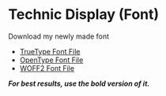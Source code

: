 # Technic Display (Font)
Download my newly made font
- [TrueType Font File](https://github.com/Shubh-Khandelwal/Technic-Display-Font-/raw/refs/heads/main/technic-display.ttf)
- [OpenType Font File](https://github.com/Shubh-Khandelwal/Technic-Display-Font/raw/refs/heads/main/technic-display.otf)
- [WOFF2 Font File](https://github.com/Shubh-Khandelwal/Technic-Display-Font/raw/refs/heads/main/technic-display.woff2)

***For best results, use the bold version of it.***
